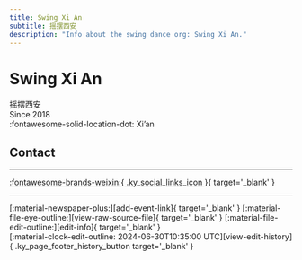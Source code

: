 ```yaml
---
title: Swing Xi An
subtitle: 摇摆西安
description: "Info about the swing dance org: Swing Xi An."
---
```


# Swing Xi An

摇摆西安  
Since 2018  
:fontawesome-solid-location-dot: Xi’an  


## Contact


---

 [:fontawesome-brands-weixin:{ .ky_social_links_icon }](# "SwingXian"){ target='_blank' }

---

<div class="ky_page_footer" markdown>
<div class="ky_page_footer_trailing" markdown="span">
[:material-newspaper-plus:][add-event-link]{ target='_blank' }
[:material-file-eye-outline:][view-raw-source-file]{ target='_blank' }
[:material-file-edit-outline:][edit-info]{ target='_blank' }
</div>
<div class="ky_page_footer_leading" markdown="span">
[:material-clock-edit-outline: 2024-06-30T10:35:00 UTC][view-edit-history]{ .ky_page_footer_history_button target='_blank' }
</div>
</div>

[add-event-link]: https://github.com/swingdance/events/issues/new?assignees=&labels=add+event&projects=&template=02-add_entity.yml&title=%5Bcn%5D%20%3CName%3E&region=cn&province=Shaanxi&city=Xian&org_id=swing-xi-an "Add Event"
[view-raw-source-file]: https://github.com/swingdance/orgs/blob/main/cn/swing-xi-an.json "View Raw Source File"
[edit-info]: https://github.com/swingdance/orgs/issues/new?assignees=&labels=update+org&projects=&template=03-update_entity.yml&title=%5Bcn%5D%20Swing%20Xi%20An&region=cn&id=swing-xi-an&name=Swing%20Xi%20An "Edit Info"

[view-edit-history]: https://github.com/swingdance/orgs/commits/main/cn/swing-xi-an.json "View Edit History"
